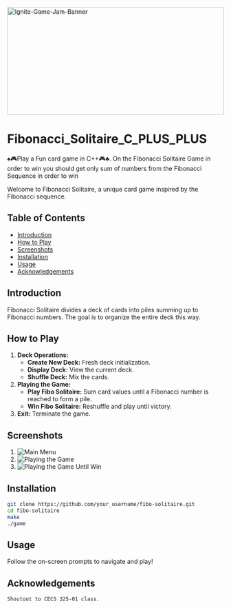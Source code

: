<img src="https://i.imgur.com/SDI590N.png" alt="Ignite-Game-Jam-Banner" width="100%" height="250px">

# Fibonacci_Solitaire_C_PLUS_PLUS
♠️🎮Play a Fun card game in C++🎮♣️. On the Fibonacci Solitaire Game in order to win you should get only sum of numbers from the Fibonacci Sequence in order to win

Welcome to Fibonacci Solitaire, a unique card game inspired by the Fibonacci sequence.

## Table of Contents

- [Introduction](#introduction)
- [How to Play](#how-to-play)
- [Screenshots](#screenshots)
- [Installation](#installation)
- [Usage](#usage)
- [Acknowledgements](#acknowledgements)

## Introduction

Fibonacci Solitaire divides a deck of cards into piles summing up to Fibonacci numbers. The goal is to organize the entire deck this way.

## How to Play

1. **Deck Operations:** 
    - **Create New Deck:** Fresh deck initialization.
    - **Display Deck:** View the current deck.
    - **Shuffle Deck:** Mix the cards.
2. **Playing the Game:** 
    - **Play Fibo Solitaire:** Sum card values until a Fibonacci number is reached to form a pile.
    - **Win Fibo Solitaire:** Reshuffle and play until victory.
3. **Exit:** Terminate the game.

## Screenshots

1. ![Main Menu](https://i.imgur.com/i43GzoX.png)
2. ![Playing the Game](https://i.imgur.com/rM6wuCP.png)
3. ![Playing the Game Until Win](https://i.imgur.com/mEnOmyD.png)


## Installation

```bash
git clone https://github.com/your_username/fibo-solitaire.git
cd fibo-solitaire
make
./game
```

## Usage

Follow the on-screen prompts to navigate and play!


## Acknowledgements
    Shoutout to CECS 325-01 class.


